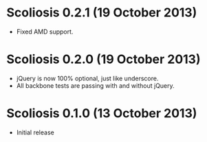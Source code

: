 # Scoliosis 0.2.1 (19 October 2013)
* Fixed AMD support.

# Scoliosis 0.2.0 (19 October 2013)
* jQuery is now 100% optional, just like underscore.
* All backbone tests are passing with and without jQuery.

# Scoliosis 0.1.0 (13 October 2013)
* Initial release
